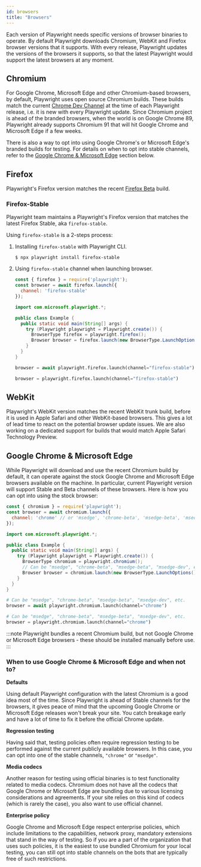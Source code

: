 ```yaml
---
id: browsers
title: "Browsers"
---
```


Each version of Playwright needs specific versions of browser binaries to operate. By default Playwright downloads Chromium, WebKit and Firefox browser versions that it supports. With every release, Playwright updates the versions
of the browsers it supports, so that the latest Playwright would support the latest browsers at any moment.

<!-- TOC -->

## Chromium

For Google Chrome, Microsoft Edge and other Chromium-based browsers, by default, Playwright uses open source Chromium builds.
These builds match the current [Chrome Dev Channel](https://support.google.com/chrome/a/answer/9027636?hl=en) at the time
of each Playwright release, i.e. it is new with every Playwright update. Since Chromium project is ahead of the branded browsers,
when the world is on Google Chrome 89, Playwright already supports Chromium 91 that will hit Google Chrome and Microsoft Edge
if a few weeks.

There is also a way to opt into using Google Chrome's or Microsoft Edge's branded builds for testing. For details
on when to opt into stable channels, refer to the [Google Chrome & Microsoft Edge](#google-chrome--microsoft-edge) section below.

## Firefox

Playwright's Firefox version matches the recent [Firefox Beta](https://www.mozilla.org/en-US/firefox/channel/desktop/)
build. 

### Firefox-Stable

Playwright team maintains a Playwright's Firefox version that matches the latest Firefox Stable, aka `firefox-stable`.

Using `firefox-stable` is a 2-steps process:

1. Installing `firefox-stable` with Playwright CLI.
    ```shell
    $ npx playwright install firefox-stable
    ```

2. Using `firefox-stable` channel when launching browser.
    ```js
    const { firefox } = require('playwright');
    const browser = await firefox.launch({
      channel: 'firefox-stable'
    });
    ```

    ```java
    import com.microsoft.playwright.*;

    public class Example {
      public static void main(String[] args) {
        try (Playwright playwright = Playwright.create()) {
          BrowserType firefox = playwright.firefox();
          Browser browser = firefox.launch(new BrowserType.LaunchOptions().setChannel("firefox-stable"));
        }
      }
    }
    ```

    ```python async
    browser = await playwright.firefox.launch(channel="firefox-stable")
    ```

    ```python sync
    browser = playwright.firefox.launch(channel="firefox-stable")
    ```

## WebKit

Playwright's WebKit version matches the recent WebKit trunk build, before it is used in Apple Safari and
other WebKit-based browsers. This gives a lot of lead time to react on the potential browser update issues. We are
also working on a dedicated support for builds that would match Apple Safari Technology Preview.

## Google Chrome & Microsoft Edge

While Playwright will download and use the recent Chromium build by default, it can operate against the stock Google
Chrome and Microsoft Edge browsers available on the machine. In particular, current Playwright version will support Stable and Beta channels
of these browsers. Here is how you can opt into using the stock browser:

```js
const { chromium } = require('playwright');
const browser = await chromium.launch({
  channel: 'chrome' // or 'msedge', 'chrome-beta', 'msedge-beta', 'msedge-dev', etc.
});
```

```java
import com.microsoft.playwright.*;

public class Example {
  public static void main(String[] args) {
    try (Playwright playwright = Playwright.create()) {
      BrowserType chromium = playwright.chromium();
      // Can be "msedge", "chrome-beta", "msedge-beta", "msedge-dev", etc.
      Browser browser = chromium.launch(new BrowserType.LaunchOptions().setChannel("chrome"));
    }
  }
}
```

```python async
# Can be "msedge", "chrome-beta", "msedge-beta", "msedge-dev", etc.
browser = await playwright.chromium.launch(channel="chrome")
```

```python sync
# Can be "msedge", "chrome-beta", "msedge-beta", "msedge-dev", etc.
browser = playwright.chromium.launch(channel="chrome")
```

:::note
Playwright bundles a recent Chromium build, but not Google Chrome or Microsoft Edge browsers - these should be installed manually before use.
:::

### When to use Google Chrome & Microsoft Edge and when not to?

**Defaults**

Using default Playwright configuration with the latest Chromium is a good idea most of the time.
Since Playwright is ahead of Stable channels for the browsers, it gives peace of mind that the
upcoming Google Chrome or Microsoft Edge releases won't break your site. You catch breakage
early and have a lot of time to fix it before the official Chrome update.

**Regression testing**

Having said that, testing policies often require regression testing to be performed against
the current publicly available browsers. In this case, you can opt into one of the stable channels,
`"chrome"` or `"msedge"`.

**Media codecs**

Another reason for testing using official binaries is to test functionality related to media codecs.
Chromium does not have all the codecs that Google Chrome or Microsoft Edge are bundling due to
various licensing considerations and agreements. If your site relies on this kind of codecs (which is
rarely the case), you also want to use official channel.

**Enterprise policy**

Google Chrome and Microsoft Edge respect enterprise policies, which include limitations to the capabilities,
network proxy, mandatory extensions that stand in the way of testing. So if you are a part of the
organization that uses such policies, it is the easiest to use bundled Chromium for your local testing,
you can still opt into stable channels on the bots that are typically free of such restrictions.
